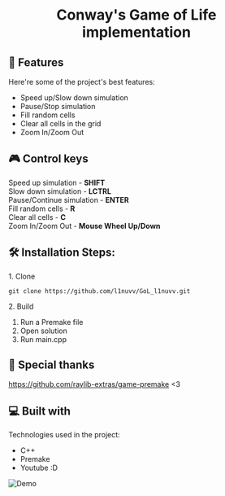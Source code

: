 <h1 align="center" id="title">Conway's Game of Life implementation</h1>

<h2>🧐 Features</h2>

Here're some of the project's best features:

*   Speed up/Slow down simulation
*   Pause/Stop simulation
*   Fill random cells
*   Clear all cells in the grid
*   Zoom In/Zoom Out

<h2>🎮 Control keys</h2>
Speed up simulation - <strong>SHIFT</strong><br>
Slow down simulation - <strong>LCTRL</strong><br>
Pause/Continue simulation - <strong>ENTER</strong><br>
Fill random cells - <strong>R</strong><br>
Clear all cells - <strong>C</strong><br>
Zoom In/Zoom Out - <strong>Mouse Wheel Up/Down</strong><br>

<h2>🛠️ Installation Steps:</h2>

<p>1. Clone</p>

```
git clone https://github.com/l1nuvv/GoL_l1nuvv.git
```

<p>2. Build</p>

1. Run a Premake file
2. Open solution
3. Run main.cpp

<h2>🍰 Special thanks</h2>

https://github.com/raylib-extras/game-premake <3


<h2>💻 Built with</h2>

Technologies used in the project:

*   C++
*   Premake
*   Youtube :D

![Demo](https://github.com/user-attachments/assets/0e1dadac-dfec-40ef-a111-30a27f45e02c)
